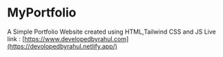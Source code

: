 # MyPortfolio
A Simple Portfolio Website created using HTML,Tailwind CSS and JS
Live link : [https://www.developedbyrahul.com](https://devolopedbyrahul.netlify.app/)

